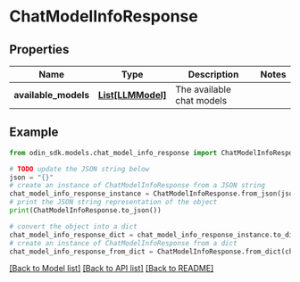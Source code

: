 # ChatModelInfoResponse


## Properties

Name | Type | Description | Notes
------------ | ------------- | ------------- | -------------
**available_models** | [**List[LLMModel]**](LLMModel.md) | The available chat models | 

## Example

```python
from odin_sdk.models.chat_model_info_response import ChatModelInfoResponse

# TODO update the JSON string below
json = "{}"
# create an instance of ChatModelInfoResponse from a JSON string
chat_model_info_response_instance = ChatModelInfoResponse.from_json(json)
# print the JSON string representation of the object
print(ChatModelInfoResponse.to_json())

# convert the object into a dict
chat_model_info_response_dict = chat_model_info_response_instance.to_dict()
# create an instance of ChatModelInfoResponse from a dict
chat_model_info_response_from_dict = ChatModelInfoResponse.from_dict(chat_model_info_response_dict)
```
[[Back to Model list]](../README.md#documentation-for-models) [[Back to API list]](../README.md#documentation-for-api-endpoints) [[Back to README]](../README.md)


